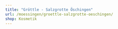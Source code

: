```yaml
---
title: "Gröttle - Salzgrotte Öschingen"
url: /moessingen/groettle-salzgrotte-oeschingen/
shop: Kosmetik
---
```

